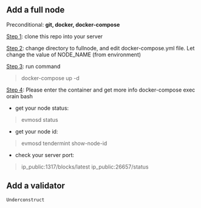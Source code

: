 ## Add a full node

Preconditional: <strong>git, docker, docker-compose</strong>

<ins>Step 1</ins>: clone this repo into your server

<ins>Step 2</ins>: change directory to fullnode, and edit docker-compose.yml file. Let change the value of NODE_NAME (from environment)

<ins>Step 3</ins>: run command
> docker-compose up -d

<ins>Step 4</ins>: Please enter the container and get more info
docker-compose exec orain bash
- get your node status: 
> evmosd status
* get your node id:
> evmosd tendermint show-node-id
* check your server port:
> ip_public:1317/blocks/latest
> ip_public:26657/status

## Add a validator
```
Underconstruct
```